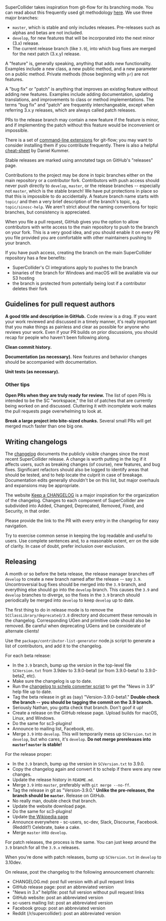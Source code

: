 SuperCollider takes inspiration from git-flow for its branching mode. You can read about this frequently used git methodology [here](http://nvie.com/posts/a-successful-git-branching-model/). We use three major branches:

- `master`, which is stable and only includes releases. Pre-releases such as alphas and betas are not included.
- `develop`, for new features that will be incorporated into the next minor (3.x) release.
- The current release branch (like `3.9`), into which bug fixes are merged for the next patch (3.x.y) release.

A "feature" is, generally speaking, anything that adds new functionality. Examples include a new class, a new public method, and a new parameter on a public method. Private methods (those beginning with `pr`) are not features.

A "bug fix" or "patch" is anything that improves an existing feature without adding new features. Examples include adding documentation, updating translations, and improvements to class or method implementations. The terms "bug fix" and "patch" are frequently interchangeable, except when referring 3.x.y releases, which are always called patch releases.

PRs to the release branch may contain a new feature if the feature is minor, and if implementing the patch without this feature would be inconvenient or impossible.

There is a set of [command-line extensions](https://github.com/nvie/gitflow) for git-flow; you may want to consider installing them if you contribute frequently. There is also a helpful [cheat-sheet](https://danielkummer.github.io/git-flow-cheatsheet/) by Daniel Kummer.

Stable releases are marked using annotated tags on GitHub's "releases" page.

Contributions to the project may be done in topic branches either on the main repository or a contributor fork. Contributors with push access should never push directly to `develop`, `master`, or the release branches -- especially not `master`, which is the stable branch! We have put protections in place so that this is impossible to do accidentally. A feature branch name starts with `topic/` and then a very brief description of the branch's topic, e.g. `topic/sinosc-help`. We aren't strict about the naming conventions for topic branches, but consistency is appreciated.

When you file a pull request, GitHub gives you the option to allow contributors with write access to the main repository to push to the branch on your fork. This is a very good idea, and you should enable it on every PR you file provided you are comfortable with other maintainers pushing to your branch.

If you have push access, creating the branch on the main SuperCollider repository has a few benefits:
- SuperCollider's CI integrations apply to pushes to the branch
- binaries of the branch for Windows and macOS will be available via our S3 hosting
- the branch is protected from potentially being lost if a contributor deletes their fork

## Guidelines for pull request authors ##

**A good title and description in GitHub.** Code review is a drag. If you want your work reviewed and discussed in a timely manner, it's really important that you make things as painless and clear as possible for anyone who reviews your work. Even if your PR builds on prior discussions, you should recap for people who haven't been following along.

**Clean commit history.**

**Documentation (as necessary).** New features and behavior changes should be accompanied with documentation.

**Unit tests (as necessary).**

### Other tips ###

**Open PRs when they are truly ready for review.** The list of open PRs is intended to be the SC "workspace," the list of patches that are currently being worked on and discussed. Cluttering it with incomplete work makes the pull requests page overwhelming to look at.

**Break a large project into bite-sized chunks.** Several small PRs will get merged much faster than one big one.

## Writing changelogs ##

The [changelog](https://github.com/supercollider/supercollider/wiki/Changelog) documents the publicly visible changes since the most recent SuperCollider release. A change is worth putting in the log if it affects users, such as breaking changes (of course), new features, and bug fixes. Significant refactors should also be logged to identify areas that should be tested, and to help locate the culprit in case of breakage. Documentation edits generally shouldn't be on this list, but major overhauls and expansions may be appropriate.

The website [Keep a CHANGELOG](http://keepachangelog.com/en/0.3.0/) is a major inspiration for the organization of the changelog. Changes to each component of SuperCollider are subdivided into Added, Changed, Deprecated, Removed, Fixed, and Security, in that order.

Please provide the link to the PR with every entry in the changelog for easy navigation.

Try to exercise common sense in keeping the log readable and useful to users. Use complete sentences and, to a reasonable extent, err on the side of clarity. In case of doubt, prefer inclusion over exclusion.

## Releasing ##

A month or so before the beta release, the release manager branches off `develop` to create a new branch named after the release -- say `3.9`. Uncontroversial bug fixes should be merged into the `3.9` branch, and everything else should go into the `develop` branch. This causes the `3.9` and `develop` branches to diverge, so the fixes in the `3.9` branch should periodically be merged into `develop` to keep `develop` up to date.

The first thing to do in release mode is to remove the `SCClassLibrary/deprecated/3.8` directory and document these removals in the changelog. Corresponding UGen and primitive code should also be removed. Be careful when deprecating UGens and be considerate of alternate clients!

Use the `package/contributor-list-generator` node.js script to generate a list of contributors, and add it to the changelog.

For each beta release:

- In the `3.9` branch, bump up the version in the top-level file `SCVersion.txt` from 3.9dev to 3.9.0-beta1 (or from 3.9.0-beta1 to 3.9.0-beta2, etc).
- Make sure the changelog is up to date.
- Run the [changelog to schelp converter script](https://github.com/supercollider/supercollider/blob/develop/package/changelog_to_schelp.sh) to get the "News in 3.9" help file up to date.
- Tag the beta release in git as (say) "Version-3.9.0-beta1." **Double check the branch -- you should be tagging the commit on the 3.9 branch.**
- Seriously Nathan, you gotta check that branch. Don't goof it up!
- Create a release on the GitHub release page. Upload builds for macOS, Linux, and Windows.
- Do the same for sc3-plugins!
- Announce to mailing list, Facebook, etc.
- Merge `3.9` into `develop`. This will temporarily mess up `SCVersion.txt` in `develop`, but who cares, it's `develop`. **Do not merge prereleases into `master`! `master` is stable!**

For the release proper:

- In the `3.9` branch, bump up the version in `SCVersion.txt` to 3.9.0.
- Copy the changelog again and convert it to schelp if there were any new changes.
- Update the release history in `README.md`.
- Merge `3.9` into `master`, preferably with `git merge --no-ff`.
- Tag the release in git as "Version-3.9.0." **Unlike the pre-releases, the branch should be `master`.** Release on GitHub.
- No really man, double check that branch.
- Update the website download page.
- Do the same for sc3-plugins!
- Update [the Wikipedia page](https://en.wikipedia.org/wiki/SuperCollider)
- Announce everywhere - sc-users, sc-dev, Slack, Discourse, Facebook. (Reddit?) Celebrate, bake a cake.
- Merge `master` into `develop`.

For patch releases, the process is the same. You can just keep around the `3.9` branch for all the `3.9.x` releases.

When you're done with patch releases, bump up `SCVersion.txt` in `develop` to 3.10dev.

On release, post the changelog to the following announcement channels:

- CHANGELOG.md: post full version with all pull request links
- GitHub release page: post an abbreviated version
- "News in 3.x" helpfile: post full version without pull request links
- GitHub website: post an abbreviated version
- sc-users mailing list: post an abbreviated version
- Facebook group: post an abbreviated version
- Reddit (/r/supercollider): post an abbreviated version